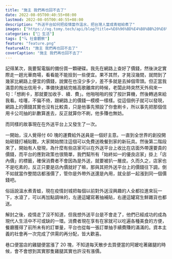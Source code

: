 ```yaml
---
title: "施主 我們再也回不去了"
date: 2022-08-05T00:40:55+08:00
lastmod: 2022-08-05T00:40:55+08:00
description: "外送平台如何把疫情當作溫水，把台灣人當成青蛙給煮了"
images: ["https://og.tomy.tech/api/blog?title=%E6%96%BD%E4%B8%BB%20%E6%88%91%E5%80%91%E5%86%8D%E4%B9%9F%E5%9B%9E%E4%B8%8D%E5%8E%BB%E4%BA%86"]
categories: ["🍫 生活"]
tags: ["🔍 社會觀察"]
feature: "feature.png"
featureAlt: "施主 我們再也回不去了"
coverCaption: "施主 我們再也回不去了"
---
```


記得某次，我要幫電腦的備份買一顆硬碟。我先在網路上查好了價錢，然後決定實際走一趟光華商場，看看能不能撿到一些便宜。果不其然，才晃沒幾間，就問到了幾家比網路上便宜的價錢，說實在也沒少多少，差不多就是去掉個零頭。但正當我滿意的掏出信用卡，準備快速結完帳高歌離席的時候，老闆此時突然天外飛來一句：「想刷卡，那就要加收手．續．費」。他啪啪啪的按了按計算機，然後轉過來給我看。哇噻，不偏不倚，跟網路上的價錢一模模一樣樣。從這個例子就可以發現，網路上的價錢其實也沒有比較貴，只是他事先預設了你會刷卡，所以事先把那個信用卡公司抽的趴數算進去，反正就算你不刷，他多賺也無妨。

而同樣的故事現在在外送平台上又發生了一次。

一開始，沒人覺得付 60 塊的運費給外送員是一個好主意。一直到全世界的創投開始砸錢打補貼戰，大家開始關注這個可以免費送晚餐到家的新玩具。然後第二階段來了，開始有人發現，為什麼有些店家可以在外送平台上收比在店面外帶還要貴的價錢，而平台的應對政策也很簡單，我們幫所有「始終如一的優良店家」掛上「店內價」的標籤，確保消費者不會因為是外送，就要被扒一層皮。久而久之，店家也不是吃素的，反正只要是店內價就好了嘛，那與其把外送平台上的價錢往下調，倒不如就當作整間店都漲價了，管你是外帶外送還是內用，就全部一起漲到同一個價錢吧。

俗話說溫水煮青蛙，現在疫情封城把每個以前對外送沒興趣的人全都拉進來玩一下，水滾了，可以再加點調味的，左邊這罐寫著抽補貼，右邊這罐寫生鮮雜貨也都送。

解封之後，疫情走了沒不知道，但我想外送平台是不會走了，他們已經成功的成為現代人生活中不可或缺的一環。消費者現在享有在家就可以吃遍各種美食的方便，餐廳獲得了前所未有的訂單量，平台也從每一張訂單抽手續費賺的滿滿的。資本主義的社會再一次完成了供需的再分配，皆大歡喜。

巷口便當店的雞腿便當漲了 20 塊，不知道每天散步去買便當的阿嬤吃著雞腿的時候，會不會想到其實那隻雞腿其實也許沒有漲價。

